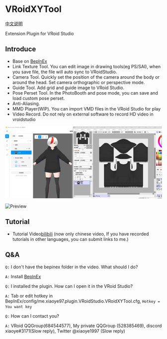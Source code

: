 # VRoidXYTool

[中文说明](README.md)

Extension Plugin for VRoid Studio

## Introduce

- Base on [BeplnEx][1]
- Link Texture Tool. You can edit image in drawing tools(eg PS/SAI), when you save file, the file will auto sync to VRoidStudio.
- Camera Tool. Quickly set the position of the camera around the body or around the head. Set camera orthographic or perspective mode.
- Guide Tool. Add grid and guide image to VRoid Studio.
- Pose Perset Tool. In the PhotoBooth and pose mode, you can save and load custom pose perset.
- Anti-Aliasing.
- MMD Player(WIP). You can import VMD  files in the VRoid Studio for play
- Video Record. Do not rely on external software to record HD video in vroidstudio

![Preview](LinkTexturePreview.gif)

![Preview](MMDPreview.gif)

## Tutorial

- Tutorial Video[bilibili][2] (now only chinese video, If you have recorded tutorials in other languages, you can submit links to me.)

## Q&A

`Q:` I don't have the bepinex folder in the video. What should I do?

`A:` Install [BeplnEx][1]

`Q:` I installed the plugin. How can I open it in the VRoid Studio?

`A:` Tab or edit hotkey in BepInEx/config/me.xiaoye97.plugin.VRoidStudio.VRoidXYTool.cfg, `Hotkey = You want key`

`Q:` How can I contact you?

`A:` VRoid QQGroup(684544577), My private QQGroup (528385469), discord xiaoye#3171(Slow reply), Twitter @xiaoye1997 (Slow reply)

[1]: https://github.com/BepInEx/BepInEx/releases
[2]: https://www.bilibili.com/video/BV1TP4y1V7Qn/
[3]: https://www.bilibili.com/video/BV1BL41137Tc/